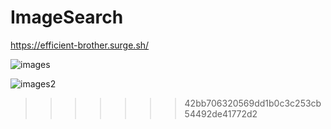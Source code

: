 

# ImageSearch

https://efficient-brother.surge.sh/

![images](https://user-images.githubusercontent.com/42464377/129457271-fb4e1362-84ac-42ee-abf5-9dee78b36522.PNG)


![images2](https://user-images.githubusercontent.com/42464377/129457277-dddb1ac4-5896-4b16-9b86-39ebabbb6493.PNG)
>>>>>>> 42bb706320569dd1b0c3c253cb54492de41772d2

